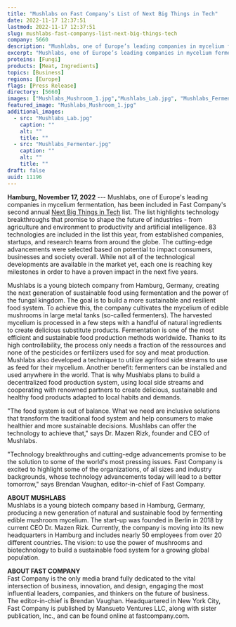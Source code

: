 ```yaml
---
title: "Mushlabs on Fast Company’s List of Next Big Things in Tech"
date: 2022-11-17 12:37:51
lastmod: 2022-11-17 12:37:51
slug: mushlabs-fast-companys-list-next-big-things-tech
company: 5660
description: "Mushlabs, one of Europe’s leading companies in mycelium fermentation, has been included in Fast Company’s second annual Next Big Things in Tech list."
excerpt: "Mushlabs, one of Europe’s leading companies in mycelium fermentation, has been included in Fast Company’s second annual Next Big Things in Tech list."
proteins: [Fungi]
products: [Meat, Ingredients]
topics: [Business]
regions: [Europe]
flags: [Press Release]
directory: [5660]
images: ["Mushlabs_Mushroom_1.jpg","Mushlabs_Lab.jpg", "Mushlabs_Fermenter.jpg"]
featured_image: "Mushlabs_Mushroom_1.jpg"
additional_images:
  - src: "Mushlabs_Lab.jpg"
    caption: ""
    alt: ""
    title: ""
  - src: "Mushlabs_Fermenter.jpg"
    caption: ""
    alt: ""
    title: ""
draft: false
uuid: 11196
---
```

**Hamburg, November 17, 2022** --- Mushlabs, one of Europe's leading
companies in mycelium fermentation, has been included in Fast Company's
second annual [Next Big Things in
Tech](https://www.fastcompany.com/next-big-things-in-tech/list) list.
The list highlights technology breakthroughs that promise to shape the
future of industries - from agriculture and environment to productivity
and artificial intelligence. 83 technologies are included in the list
this year, from established companies, startups, and research teams from
around the globe. The cutting-edge advancements were selected based on
potential to impact consumers, businesses and society overall. While not
all of the technological developments are available in the market yet,
each one is reaching key milestones in order to have a proven impact in
the next five years.

Mushlabs is a young biotech company from Hamburg, Germany, creating the
next generation of sustainable food using fermentation and the power of
the fungal kingdom. The goal is to build a more sustainable and
resilient food system. To achieve this, the company cultivates the
mycelium of edible mushrooms in large metal tanks (so-called
fermenters). The harvested mycelium is processed in a few steps with a
handful of natural ingredients to create delicious substitute products.
Fermentation is one of the most efficient and sustainable food
production methods worldwide. Thanks to its high controllability, the
process only needs a fraction of the ressources and none of the
pesticides or fertilizers used for soy and meat production. Mushlabs
also developed a technique to utilize agrifood side streams to use as
feed for their mycelium. Another benefit: fermenters can be installed
and used anywhere in the world. That is why Mushlabs plans to build a
decentralized food production system, using local side streams and
cooperating with renowned partners to create delicious, sustainable and
healthy food products adapted to local habits and demands.

"The food system is out of balance. What we need are inclusive solutions
that transform the traditional food system and help consumers to make
healthier and more sustainable decisions. Mushlabs can offer the
technology to achieve that," says Dr. Mazen Rizk, founder and CEO of
Mushlabs.

"Technology breakthroughs and cutting-edge advancements promise to be
the solution to some of the world's most pressing issues. Fast Company
is excited to highlight some of the organizations, of all sizes and
industry backgrounds, whose technology advancements today will lead to a
better tomorrow," says Brendan Vaughan, editor-in-chief of Fast Company.

**ABOUT MUSHLABS**\
Mushlabs is a young biotech company based in Hamburg, Germany, producing
a new generation of natural and sustainable food by fermenting edible
mushroom mycelium. The start-up was founded in Berlin in 2018 by current
CEO Dr. Mazen Rizk. Currently, the company is moving into its new
headquarters in Hamburg and includes nearly 50 employees from over 20
different countries. The vision: to use the power of mushrooms and
biotechnology to build a sustainable food system for a growing global
population.

**ABOUT FAST COMPANY**\
Fast Company is the only media brand fully dedicated to the vital
intersection of business, innovation, and design, engaging the most
influential leaders, companies, and thinkers on the future of business.
The editor-in-chief is Brendan Vaughan. Headquartered in New York City,
Fast Company is published by Mansueto Ventures LLC, along with sister
publication, Inc., and can be found online at fastcompany.com.
